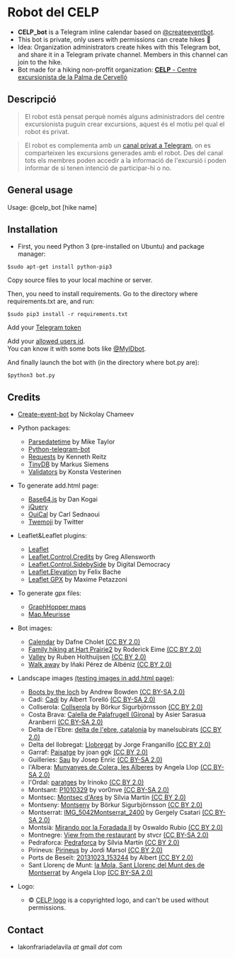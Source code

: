 # Robot del CELP

* **CELP_bot** is a Telegram inline calendar based on [@createeventbot](https://telegram.me/createeventbot).
* This bot is private, only users with permissions can create hikes :closed_lock_with_key:
* Idea: Organization administrators create hikes with this Telegram bot, and share it in a Telegram private channel. Members in this channel can join to the hike.
* Bot made for a hiking non-proffit organization: [**CELP** - Centre excursionista de la Palma de Cervelló](http://celapalma.jimdo.com/) 

Descripció
----------

> El robot està pensat perquè només alguns administradors del centre excursionista puguin crear excursions, aquest és el motiu pel qual el robot és privat.

> El robot es complementa amb un [canal privat a Telegram](https://telegram.org/faq_channels), on es comparteixen les excursions generades amb el robot. Des del canal tots els membres poden accedir a la informació de l'excursió i poden informar de si tenen intenció de participar-hi o no.

General usage
-------------

Usage: @celp_bot [hike name]

Installation
------------

* First, you need Python 3 (pre-installed on Ubuntu) and package manager:
```
$sudo apt-get install python-pip3
```

Copy source files to your local machine or server.

Then, you need to install requirements. Go to the directory where requirements.txt are, and run:
```
$sudo pip3 install -r requirements.txt
```

Add your [Telegram token](https://github.com/nilmoreno/create-event-bot/blob/master/bot.py#L31)

Add your [allowed users id](https://github.com/nilmoreno/create-event-bot/blob/master/modules/commands.py#L156). <br/>You can know it with some bots like [@MyIDbot](http://telegram.me/myidbot).

And finally launch the bot with (in the directory where bot.py are):
```
$python3 bot.py
```

Credits
-------

* [Create-event-bot](https://github.com/lukaville/create-event-bot) by Nickolay Chameev

* Python packages:
  * [Parsedatetime](https://github.com/bear/parsedatetime) by Mike Taylor
  * [Python-telegram-bot](https://github.com/python-telegram-bot/python-telegram-bot)
  * [Requests](https://github.com/kennethreitz/requests) by Kenneth Reitz
  * [TinyDB](https://github.com/msiemens/tinydb/) by Markus Siemens
  * [Validators](https://github.com/kvesteri/validators) by Konsta Vesterinen

* To generate add.html page:
  * [Base64.js](https://github.com/dankogai/js-base64) by Dan Kogai
  * [jQuery](https://jquery.com/)
  * [OuiCal](https://github.com/carlsednaoui/add-to-calendar-buttons) by Carl Sednaoui
  * [Twemoji](https://github.com/twitter/twemoji) by Twitter

* Leaflet&Leaflet plugins:
  * [Leaflet](http://leafletjs.com/)
  * [Leaflet.Control.Credits](https://github.com/gregallensworth/L.Control.Credits) by Greg Allensworth
  * [Leaflet.Control.SidebySide](https://github.com/digidem/leaflet-side-by-side) by Digital Democracy
  * [Leaflet.Elevation](https://github.com/MrMufflon/Leaflet.Elevation) by Felix Bache
  * [Leaflet GPX](https://github.com/mpetazzoni/leaflet-gpx) by Maxime Petazzoni

* To generate gpx files:
  * [GraphHopper maps](https://graphhopper.com/maps/)
  * [Map.Meurisse](http://map.meurisse.org/)

* Bot images:
  * [Calendar](https://www.flickr.com/photos/dafnecholet/5374200948/in/photolist-9bUbH3-3xU18-9Tjoap-9Tjo7V-3qMfSb-rUyG8-6hEsk-3qMfY7-76v1pT-5SLjF-5vZnPr-bR4TB-2aNjrB-5jLKHc-7AC132-8QQ8K3-5U7uqn-9akFr6-9gZGC3-5r3sad-5r2wbo-5r2wGm-5r3nKN-5r3uYS-5r3uvA-sY9ob-aYAHs-cT9Bh-fgYtmY-9dQRes-5RHQEm-zBgjg-vj3yV-ymHeT-g8K8bv-7baY6F-aGRbBg-6hByqe-5r3rBf-5qY2DH-5r3tBY-5qY8AB-qm28Qn-5qY9ut-5qY3yF-5qYb28-rL7o8-5r2x8f-5qY85t-5NEAjs) by Dafne Cholet [(CC BY 2.0)](https://creativecommons.org/licenses/by/2.0/)
  * [Family hiking at Hart Prairie2](https://www.flickr.com/photos/rodeime/16422091068/in/photolist-r2avxb-nLgDxt-nmY3nS-pG2Gx4-cnr1Xm-o6NhJ8-47ieyA-cRBwrL-5mrndC-nYcXvg-pT3g6t-hf8xL-c8cmF1-anJkXy-fKraHx-9pAAVF-opY3Lc-fRXYD6-nPjF7i-G4M29N-3ufcsP-ftCVqD-sTqWz-8rad18-nPiUm8-heZ3o-fffrTu-8F18vH-oSa9bV-q1RjWn-ftCWk8-o2No4G-47ieRb-nmzKA5-hMwqt-p4VXad-MjU6h-a4KtL7-a4JNCj-nz3o6E-fMANoz-a4GrWt-a4FCZK-Mk1NL-eCX5B5-b6orYB-MjSzw-3oVbgu-FvV3L-gjU7bD) by Roderick Eime [(CC BY 2.0)](https://creativecommons.org/licenses/by/2.0/)
  * [Valley](https://www.flickr.com/photos/rubenholthuijsen/9389936465/) by Ruben Holthuijsen [(CC BY 2.0)](https://creativecommons.org/licenses/by/2.0/)
  * [Walk away](https://www.flickr.com/photos/atreyusan/5234228397/in/photolist-8YwMKc-bsXEdd-8mJb8E-Bq2if-miFGzH-miF5SQ-miFzs6-miEvaj-9DCAmt-BpX7k-5JV8UB-miEqn3-BpUxe-miGjz6-3F9ho9-miFrh8-BpZMe-miFFWP-BpXnh-82WcMB-miCUQv-BpYju-91mmWZ-bPY8v-miEmey-miHN4U-BpVM3-BpUpx-cfKd3y-Bq1wS-BpZ1Z-miDzgg-4oFQDd-8mF37R-BpWJC-9DFwjw-91prXU-miFQti-BpXha-BpWst-8mEBKZ-miGPSz-miHz83-miFWma-miFyLg-bPY8P-miDTsX-miHXiL-BpVUH-BpUEb) by Iñaki Pérez de Albéniz [(CC BY 2.0)](https://creativecommons.org/licenses/by/2.0/)

* Landscape images [(testing images in add.html page)](http://konfraria.org/calendari_celp/images/test_images/images.html):

  * [Boots by the loch](https://www.flickr.com/photos/bods/6823262185/in/photolist-boX18t-eiqjrF-7Gni8Q-d4k1CC-7SwSoq-ecSfit-ecShfz-cgUitY-eiw4Vs-7u5mpz-oGPmek-aRSa9e-9dNCN4-2QLjZW-aSunSi-efhBsV-7CdRhE-Pd7mK-bDpKy1-q5dTZo-bBg3yQ-ebbDmL-efhzMc-jfNrRJ-bXjcZ4-3R7WMF-w4aj1r-6dWt7a-i7bVg1-hZ5YJt-4fbZju-aceLr8-nPf6yM-4HTbPK-9jEXYC-HUBNb7-rFtqNF-7KTXA-9gYUUs-4HTdvD-cSPab5-62P9zK-9cKkH-gXoqpd-c4sLJb-b8AKUt-9nVGkQ-2Jp4d-PMVZU-7mpksU) by Andrew Bowden [(CC BY-SA 2.0)](https://creativecommons.org/licenses/by-sa/2.0/)
  * Cadí: [Cadí](https://www.flickr.com/photos/utopiaecologica/8649268974/in/photolist-4KTkzL-52zi3r-dNftUb-dNfquS-dN9SKZ-B8MTdc-dN9TBK-dN9VYV-ebiLk9-31eTtX-dzBcVg-8v7WQb-8v5pQk-52b4wx-8m4sgP-dafuit-8v4Zer-8m4s1k-dNftwE-8v8Gb7-Ep5XXX-dN9UVt-dNfriy-8v5FfV-8v5n8M-eWRZZh-eR1Z6w-8v8o9N-8v7U8s-mQwSJR-mHD8gY-bmBXsr-bmBPGr-8v5J46-8v85Ds-8v5jux-8v8r6Q-8v4Vnn-8v7Tiy-8v57Pa-8v5NM8-8v89W3-8v7V4j-bmBDGa-8v5qMc-psjBMY-bmBThX-8v86oQ-8v7XBo-8v7YXd) by Albert Torelló [(CC BY-SA 2.0)](https://creativecommons.org/licenses/by-sa/2.0/)
  * Collserola: [Collserola](https://www.flickr.com/photos/borkurdotnet/4711243128/in/photolist-8bjmrN-6U1cdV-9oHhws-kDVSL-4ry3jg-4vRDs4-8qPaow-4vWBvj-4ihZk-xLwhQh-r2BKCC-5ewt5v-8mZHVJ-7BHaxb-7BDmKR-8SBiy6-7xWmZM-8SBjhK-9AY6sv-pex5Za-7y1wSA-5eRGkC-7y16GC-7xWn7D-tQB2E-7y18pC-4hsKT-7y1ct1-4hsYV-7Sjuk9-7xWmBr-4hsPA-4BG8rg-c3zUuN-p7iuzc-87P3sc-cPxKrw-oQ4zZH-oQ5wbX-7y1bed-49ds8Z-49hvbd-7xWiBF-zxMLc-7y1aAm-4soCJd-pPfZii-7y15Pb-6KWdQV-i38Nhx) by Börkur Sigurbjörnsson [(CC BY 2.0)](https://creativecommons.org/licenses/by/2.0/)
  * Costa Brava: [Calella de Palafrugell (Girona)](https://www.flickr.com/photos/asarasua/3865994698/in/photolist-9TjeFk-8usmpD-8xMGLz-8xQJC3-8v5Xa1-8xMGia-8xQ9E5-6TCex1-8usmQr-8xMGUM-8uskcv-8uvq2o-8uskBM-e7ZWWY-8xQHF1-8xM8J6-8xQ9oU-8uskVv-6TyeWr-8xQac7-o1jMLT-cGxT8h-ixxEEY-rERmgt-imdWtK-8xM7Sn-bSmbSt-8xQ873-nxUyhG-dNrcsF-e7ZWXb-viFSjy-bDru85-dNZCCT-sEETy7-sX3TGN-8xQHby-8xQ9gd-CUmdc1-8xQJRU-B4x3ms-sXgmSP-e7Uh6D-e7ZWXh-e7Uh5g-s1s5pV-bF53su-ok37CL-CvXxUF-ok37yC) by Asier Sarasua Aranberri [(CC BY-SA 2.0)](https://creativecommons.org/licenses/by-sa/2.0/)
  * Delta de l'Ebre: [delta de l'ebre, catalonia](https://www.flickr.com/photos/49642992@N05/4557521613/in/photolist-bVhbY4-c44iE1-c1zavs-c8nZ4h-3eMcSg-ca2PDd-3G6hQA-c6Qdb1-6xXaiD-bZAoUW-4eRNS1-c69YKb-bV13DP-c5Hw3m-c34wN9-aBZ8ei-7WMJzu-bXMfkL-7WJuoR-qHGEJo-7WJuHv-c7KGjw-o4nwRK-7WJvbM-7WMH4W) by manelsubirats [(CC BY 2.0)](https://creativecommons.org/licenses/by/2.0/)
  * Delta del llobregat: [Llobregat](https://www.flickr.com/photos/franganillo/5811733901/in/photolist-dmct8U-bryUge-6K32dH-mLj1YZ-9RyE1D-5N3mCi-69fVWg-aTaYWr-9Qaz9M-8wTPxP-a178Ch-6GP4gY-9fochu-7xGaAn-98oANL-eJe3A2-7gNaQi-5mHzSC-8e77xW-8EK2hF-982Zu8-8rTXjA-8xcSnY-92MM4f-9iTmnv-5Ns9pk-ig8pDD-6VvZbn-aQ7Xh8-agsBHw-ig8MCQ-8NGJ6C-6t8RL9-4HUmiC-9mdmqe-9mgrgA-9mdmnn-5VkWkh-9mdmep-brWqQY-9mdmat-eWHXaP-ig8zFb-ig8nKQ-9mdmiP-ig8p5U-5UHTfa-ig8KDj-cPvqpS-6DRZYg) by Jorge Franganillo [(CC BY 2.0)](https://creativecommons.org/licenses/by/2.0/)
  * Garraf: [Paisatge](https://www.flickr.com/photos/122/3742328811/in/photolist-6GGpYx-6GGyXc-5LXR7g-5LXRoc-5M339f-5M34Mm-6GGrTB-5LXRgv-6GLshy-5LXQUr-6GGoin-6GGFVi-6GGnsr-5LXS7M-6GGutK-5M33oy-6GGA96-5M33x1-6GLM8b-6GGC2x-5M33dJ-6GLAi9-6GGCWZ-5M33GJ-5M35d3-6GGEWR-5LXQ3K-5M33Sw-5M35Hm-5LXQRP-5M35uw-6GLzoo-eWRTmf-eWRTaf-eWRTxm-LubsV-EEoY-EEp1-9jDiDw-9phF1B-eWEusv-EEoZ-6KhbqS-6Kd8eZ-cpXm-cpYn-9phEFe-9pkLDQ-eWRUEC-6LWLs6) by joan ggk [(CC BY 2.0)](https://creativecommons.org/licenses/by/2.0/)
  * Guilleries: [Sau](https://www.flickr.com/photos/nsrelm/8520353085/in/photolist-dYV38p-dYKEoB-qnhRLt-q5Rp6K-q5Tusa-q5L9ay-qn8Ang-qnfd2b-4KcLZ8-jM2Zf-jM31p-jM35C-jM2XB-dYKGFp-q5Tyei-qn7L2P-qnim1K-q5JAys-pqiBys-q5RUhv-qneEEy-qk1ZGd-4zZkdR-q5JTvJ-q5L5yA-G3RgKd-FaT2Rv) by Josep Enric [(CC BY-SA 2.0)](https://creativecommons.org/licenses/by-sa/2.0/)
  * l'Albera: [Munyanyes de Colera, les Alberes](https://www.flickr.com/photos/angela_llop/17947685259/in/photolist-cTyMcU-dHLNeX-dHLMRt-dHLNKz-dHLPDB-dHLQ7D-dHSe9N-dHSfVw-63CreQ-dHL4un-63DJdd-vpSaJY-7YCHmj-uKr2fC-vGrsfi-dHRxiC-63ybbF-dHL5ST-dHRwVG-dHL7fT-dHL46z-2nnV3-7GhJbg-dHRvLo-tkYzxi) by Angela Llop [(CC BY-SA 2.0)](https://creativecommons.org/licenses/by-sa/2.0/)
  * l'Ordal: [paratges](https://www.flickr.com/photos/irinoko/3045640340/in/photolist-5D8GLm-bqecNn-bqe8PH-bqebbF-5BVgi8-85WeU6-5D8Dgs-zNL358-zMDsVh-zwgfSk-zPFjq4-zwamzA-zwfkVD-zw8BjQ-yRUmcc-zwavxq-yRTMmH-yRJJmy-zNL49x-yRUpsk-yRUbnx-zwa45L-zw9qT7-zwbm53-zwfy5t-zLsD5s-zw9GP5-zMDA6u-zw9wGG-zMDeu9-yRJYxE-zwbSA3-zLsoJJ-zMDMwL-zwgeX4-zw9CgN-zLsUi3-zwbD5A-yRJVdy-zLscnf-zMDVBy-zwbprU-zPF5gc-zLsPvY-zwfr1t-yRUnxZ-zNLFne-zwc783-zwgvUp-zLsy5s) by Irinoko [(CC BY 2.0)](https://creativecommons.org/licenses/by/2.0/)
  * Montsant: [P1010329](https://www.flickr.com/photos/vor0nwe/9475912163/in/photolist-frmwxV-frknRr-fryqoN-frAekm-frAPAY-frkKUr-frzUD7-frAFHJ-4FwwGg-frzLGE-4BHtjH-f1QzsV-frmpqz-gntb3Q-frzFi9-frA31y-frjpTc-frzFWC-fryAuN-mUJPdM-frkJHF-frkCeP-frAQFC-frkzGR-frARsU-frkt6n-frjyvZ-gntrRT-frzWT7-frAK69-frjvvg-gntjr4-gnsWZr-frA2hh-4BMTfN-4BMQ1G-frALZu-frmtZt-frA2wG-frzPWs-frkL4Z-5eyzUt-frmron-frAFQY-frA13C-frjfUM-frkBjz-fryF6j-frzG6q-mULBuG) by vor0nve [(CC BY-SA 2.0)](https://creativecommons.org/licenses/by-sa/2.0/)
  * Montsec: [Montsec d'Ares](https://www.flickr.com/photos/smartinmolina/10252158445/in/photolist-bynZy1-byo1zU-byo1h1-bMhv4R-bynZVA-EhjujD-bMhJGV-72V4KX-72Z9mC-byo5Nb-bynY1b-bynW5y-72VvWe-EoFbdG-byo2fm-731au1-gBWZwv-mmMQWa-s3PFkM-72Vkqg-edLuux-Rvsw-72Z5ms-72WvMB-rRd73-72Vnkn-72YZyC-731pyy-72Zenm-72VQf8-72WpKa-72W9Je-72ZmmJ-72ZCvG-72WgJz-hgB4mp-edS9gE-7315kw-72V6C4-731mzs-k8ekEL-72Wqng-72VqUv-hgtJzT-hZPi75-72ZWHy-72WtQ8-qa8Hxn-mmLM82-72UYh4) by Sílvia Martín [(CC BY 2.0)](https://creativecommons.org/licenses/by/2.0/)
  * Montseny: [Montseny](https://www.flickr.com/photos/borkurdotnet/2561919016/in/photolist-4Uovgw-ehzMg7-bsBmAF-8VVo3i-fnwbeB-4Uof8Q-ehACfA-ehAwRE-fnLiz9-4UiZNK-4UiY4e-9Q2QK2-4UoakW-4UomYU-9gwinL-8nuCyY-d3SEFA-d3SyPs-d3SCQQ-d3SDSW-d3SykL-d3SBy3-d3SCc1-d3Sxej-d3SzYC-4UooM1-4Uj45Z-4UojvN-4UiV1T-FdJJs-9gwgoy-ec3zDf-ecqTMi-5CcH3z-5rAiM6-4utTQx-4uMhTf-4utV3c-4uwGpJ-egc3Pd-7t64Qm-7t63Uq-7t27dg-7t65kL-7t27nD-7t26kF-7t26Mc-7t26sT-wgzvFJ-vmSE9C) by Börkur Sigurbjörnsson [(CC BY 2.0)](https://creativecommons.org/licenses/by/2.0/)
  * Montserrat: [IMG_5042Montserrat_2400](https://www.flickr.com/photos/macskapocs/30637133196/in/photolist-NFijjq-nPyjEt-nPxCMW-nPzdNM-oiC2sd-pqPgRt-o3PiGh-o77Mjh-o6j2cx-BmimZ1-Mz4nDR-oiP9pt-nNn5Zo-o53pa5-f9Ak8y-nNPAe2-nPzdhM-o77NSY-B7NT3h-sQmC2J-oUf7iK-4fcT6s-jaCgTE-hTgtc-acoV5n-4fcPCU-91qgKF-6DphLj-p9ABjq-o7dvkH-cYhJGJ-4f8TRg-eznjB1-qZVhE6-rj9kqM-rAbdb5-6DphZS-BRGHig-o6Wn2g-t7Y87x-aAjCwK-91tmhm-nPHPmG-jaxRVB-vwoTXh-9DzaiB-8K4ws9-hTduE-yzKYt6-csEEu5) by Gergely Csatari [(CC BY-SA 2.0)](https://creativecommons.org/licenses/by-sa/2.0/)
  * Montsià: [Mirando por la Foradada II](https://www.flickr.com/photos/arrozconnori/7102958011/in/photolist-bPEvXi-bPEwRH-zqE8XQ-bPEnei-bAKRi5-np5JpP-e9sg3M-bPEszp-nn2PXQ-buxWvS-nkgNd5-e9sgfk-bPEtPX-bHsJdV-bHsHut-nnjjqc-25628d-9zqeAY-nn2RWu-bAKM9b-br3PwG-c78zQ9-bHsHka-bDXK4H-EN2QS-9zqgEq-EN31o-nkgK5S-bpt8vG-zGbkrJ-9zn9YT-bPEos6-9zqdgJ-bHsK1r-bHsHAV-9zn8WT-bHoWnv-buu9pE-2562kh-bDXJvn-251xoV-9znkdi-nkgJzJ-9zqec3-bPEmAa-bPEpnp-bHsKNt-25647L-bAKG9L-buxWQ9) by Oswaldo Rubio [(CC BY 2.0)](https://creativecommons.org/licenses/by/2.0/)
  * Montnegre: [View from the restaurant](https://www.flickr.com/photos/stvcr/2337680919/in/photolist-4yze6r-4Chn3n-5o1WPV-qKD55R-qKJgd3-qtnYfB-pP2rq4-5QpYtd-bqVcbi-mzEqVk-bqViKg-5QkLvn-5Qq1tm-dn2iMP-bqV6yX-5Qq3os-bqUYGP-qKNvvg-5QkJyP-mzFWuQ-bqVd7X-bqVbug-5Qq1MN-bqVoAp-n2dGex-5QpY21-5QpZgG-bqVee2-5Qq5cG-n2fQi5-5Qq6od-5Qq8j9-bqUVx4-bqVrwT-5QkLbM-5Qq7sh-5QkQcg-bqVhY8-n2fAws-5Qq4hE-5QpXRo-5Qq7CU-5Qq5zS-bqV8LM-5QkPt4-5Qq6YL-5QkRha-bqUSYV-5QkMfZ-4ugy1p) by stvcr [(CC BY-SA 2.0)](https://creativecommons.org/licenses/by-sa/2.0/)
  * Pedraforca: [Pedraforca](https://www.flickr.com/photos/smartinmolina/8482411813/in/photolist-dVyzvx-dVE7JW-boYxE8-7fSwem-56A2WJ-56A2Au-dNfriy-cPvp7U-5XmyZG-56zXjG-56vNMM-56A3A1-56vQV2-JuuKz-aSjpv6-56zWQE-9BMaN-56vLV2-bmBwtP-56vQdB-Ju382-56zWYW-56vS1D-56A1Hh-56vRPa-56A1gf-56A63h-56zYTb-56vVgH-56vPeM-56vSJP-56vMJx-56vNkr-56vQwF-56vM7H-56vRqc-osF9VT-56vPCp-8qJRbr-8apnB2-oH8uJo-56A6bA-7fB5t6-56vPX8-56zXxW-56A4rw-ynEie-oK8vdo-56A221-56vSg6) by Sílvia Martín [(CC BY 2.0)](https://creativecommons.org/licenses/by/2.0/)
  * Pirineus: [Pirineus](https://www.flickr.com/photos/jordimarsol/3280913333/in/photolist-5ZVxeg-a5WtPr-a5Wtbg-dsZ995-aqW4Vj-a5Wxwv-bB19BZ-aqW1Y5-a5ZjPY-aqWgf1-vVVUra-dsZax5-a5ZmNL-dsYNnk-aqWuaj-3Q6X5G-a5ZnuQ-a5WwUc-9MqtH-aqVWN7-dsZ9ZA-4tqnH2-NTJAB-a5ZjK3-5hptwo-aceso4-artK8j-aqWaTm-dsYUTz-aqVqnQ-aqTrSa-aqSZpg-jWybF-5dUjyR-5ZVwsM-ayVQYM-a5ZkS7-6CQ3Cf-aqSSCD-nSCaXH-agSVfM-6FCKWw-ayVS36-ayVLd8-a5Zpzm-a5ZoMU-achai5-aqT31B-a5Wz26-a5Zn29) by Jordi Marsol [(CC BY 2.0)](https://creativecommons.org/licenses/by/2.0/)
  * Ports de Beseït: [20131023_153244](https://www.flickr.com/photos/aka1936/10502178144/in/photolist-h13pEY-gZX83D-h12KLx-gZX7JW-gZZ7Mf-h11Wqj-gZX7iJ-h127s3-gZXC96-h13oUG-h11942-h11nxs-gZWPjd-gZYfG5-h12EY6-gZWG4y-gZYog5-gZYihq-gZXd5W-h11eud-h11eD9-gZZWD7-h11aAF-h11Qs7-gZZvZt-h13G8h-h12rw7-h12dSi-gZWsg1-gZX568-gZXT5h-gZXZC8-h13tMC-h14pPx-h11yAZ-gZYNFh-gZXrHg-h12asw-h13fEx-h12sHc-gZZTE1-h13AMB-h14gwm-gZZnSK-gZY8QG-h131jw-gZZQFL-gZXoJa-gZYp3n-h14jZd) by Albert [(CC BY 2.0)](https://creativecommons.org/licenses/by/2.0/)
  * Sant Llorenç de Munt: [la Mola, Sant Llorenç del Munt des de Montserrat](https://www.flickr.com/photos/angela_llop/16839712748/in/photolist-cbDcg-dowaTK-dowbLa-dowiC3-dowbPn-dowiQU-dowinu-dowdfv-dow8yp-dowgsY-dow8Ce-dowav2-Bmjmf-4cjtGT-dow9na-dowcuK-dowiKd-dowaD4-dowi8s-dow7Cg-dowdiH-dowjTW-dowfmG-dowfiS-dowftQ-dowcga-dowaZH-dowjgd-6DNdNF-dow7gg-dowf9A-dow9u2-dowg4G-dowiYJ-dowb7v-dowh2L-3JhKHR-3Jn4Ah-dowhTQ-dow8Qp-dowcok-6DNfWK-dowgNd-rE4VUY-qbWSMZ-qr5Qm5-qbP56E-pwnvqb-qbVg2e-qbP1Zu) by Angela Llop [(CC BY-SA 2.0)](https://creativecommons.org/licenses/by-sa/2.0/)

* Logo:
  * :copyright: [CELP logo](https://image.jimcdn.com/app/cms/image/transf/none/path/sab30b0734d33b1b6/image/ieb42f422f076b68d/version/1385465900/image.jpg) is a copyrighted logo, and can't be used without permissions.

Contact
-------

* lakonfrariadelavila *at* gmail *dot* com
